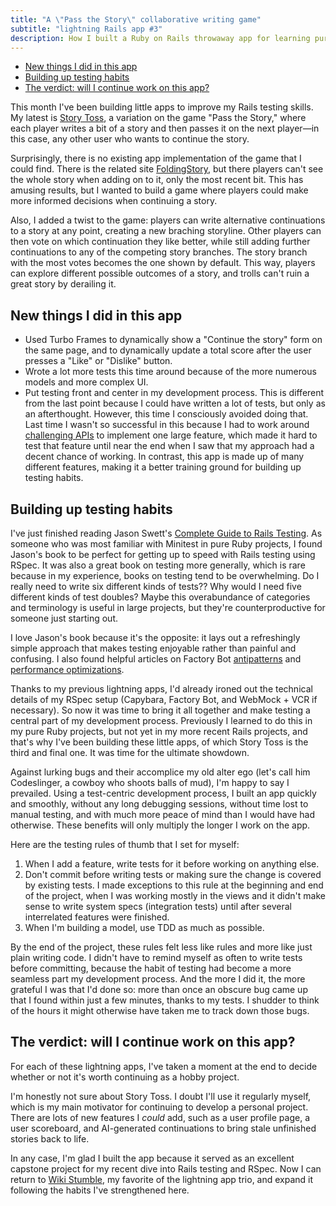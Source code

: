 ```yaml
---
title: "A \"Pass the Story\" collaborative writing game"
subtitle: "lightning Rails app #3"
description: How I built a Ruby on Rails throwaway app for learning purposes, a collaborative story writing game.
---
```


- [New things I did in this app](#new-things-i-did-in-this-app)
- [Building up testing habits](#building-up-testing-habits)
- [The verdict: will I continue work on this app?](#the-verdict-will-i-continue-work-on-this-app)

This month I've been building little apps to improve my Rails testing skills. My latest is [Story Toss](https://github.com/fpsvogel/storytoss), a variation on the game "Pass the Story," where each player writes a bit of a story and then passes it on the next player—in this case, any other user who wants to continue the story.

Surprisingly, there is no existing app implementation of the game that I could find. There is the related site [FoldingStory](http://foldingstory.com/), but there players can't see the whole story when adding on to it, only the most recent bit. This has amusing results, but I wanted to build a game where players could make more informed decisions when continuing a story.

Also, I added a twist to the game: players can write alternative continuations to a story at any point, creating a new braching storyline. Other players can then vote on which continuation they like better, while still adding further continuations to any of the competing story branches. The story branch with the most votes becomes the one shown by default. This way, players can explore different possible outcomes of a story, and trolls can't ruin a great story by derailing it.

## New things I did in this app

- Used Turbo Frames to dynamically show a "Continue the story" form on the same page, and to dynamically update a total score after the user presses a "Like" or "Dislike" button.
- Wrote a lot more tests this time around because of the more numerous models and more complex UI.
- Put testing front and center in my development process. This is different from the last point because I could have written a lot of tests, but only as an afterthought. However, this time I consciously avoided doing that. Last time I wasn't so successful in this because I had to work around [challenging APIs](/posts/2021/wikipedia-explorer-discover-articles-like-stumbleupon#the-technical-challenge) to implement one large feature, which made it hard to test that feature until near the end when I saw that my approach had a decent chance of working. In contrast, this app is made up of many different features, making it a better training ground for building up testing habits.

## Building up testing habits

I've just finished reading Jason Swett's [Complete Guide to Rails Testing](https://www.codewithjason.com/complete-guide-to-rails-testing/). As someone who was most familiar with Minitest in pure Ruby projects, I found Jason's book to be perfect for getting up to speed with Rails testing using RSpec. It was also a great book on testing more generally, which is rare because in my experience, books on testing tend to be overwhelming. Do I really need to write six different kinds of tests?? Why would I need five different kinds of test doubles? Maybe this overabundance of categories and terminology is useful in large projects, but they're counterproductive for someone just starting out.

I love Jason's book because it's the opposite: it lays out a refreshingly simple approach that makes testing enjoyable rather than painful and confusing. I also found helpful articles on Factory Bot [antipatterns](https://semaphoreci.com/blog/2014/01/14/rails-testing-antipatterns-fixtures-and-factories.html) and [performance optimizations](https://thoughtbot.com/blog/use-factory-girls-build-stubbed-for-a-faster-test).

Thanks to my previous lightning apps, I'd already ironed out the technical details of my RSpec setup (Capybara, Factory Bot, and WebMock + VCR if necessary). So now it was time to bring it all together and make testing a central part of my development process. Previously I learned to do this in my pure Ruby projects, but not yet in my more recent Rails projects, and that's why I've been building these little apps, of which Story Toss is the third and final one. It was time for the ultimate showdown.

Against lurking bugs and their accomplice my old alter ego (let's call him Codeslinger, a cowboy who shoots balls of mud), I'm happy to say I prevailed. Using a test-centric development process, I built an app quickly and smoothly, without any long debugging sessions, without time lost to manual testing, and with much more peace of mind than I would have had otherwise. These benefits will only multiply the longer I work on the app.

Here are the testing rules of thumb that I set for myself:

1. When I add a feature, write tests for it before working on anything else.
2. Don't commit before writing tests or making sure the change is covered by existing tests. I made exceptions to this rule at the beginning and end of the project, when I was working mostly in the views and it didn't make sense to write system specs (integration tests) until after several interrelated features were finished.
3. When I'm building a model, use TDD as much as possible.

By the end of the project, these rules felt less like rules and more like just plain writing code. I didn't have to remind myself as often to write tests before committing, because the habit of testing had become a more seamless part my development process. And the more I did it, the more grateful I was that I'd done so: more than once an obscure bug came up that I found within just a few minutes, thanks to my tests. I shudder to think of the hours it might otherwise have taken me to track down those bugs.

## The verdict: will I continue work on this app?

For each of these lightning apps, I've taken a moment at the end to decide whether or not it's worth continuing as a hobby project.

I'm honestly not sure about Story Toss. I doubt I'll use it regularly myself, which is my main motivator for continuing to develop a personal project. There are lots of new features I *could* add, such as a user profile page, a user scoreboard, and AI-generated continuations to bring stale unfinished stories back to life.

In any case, I'm glad I built the app because it served as an excellent capstone project for my recent dive into Rails testing and RSpec. Now I can return to [Wiki Stumble](/posts/2021/wikipedia-explorer-discover-articles-like-stumbleupon), my favorite of the lightning app trio, and expand it following the habits I've strengthened here.
